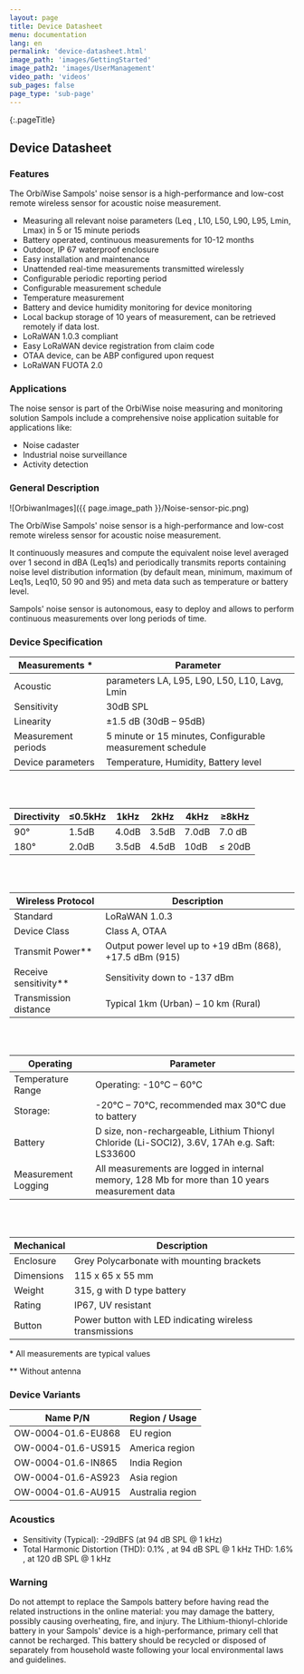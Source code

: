 ```yaml
---
layout: page
title: Device Datasheet
menu: documentation
lang: en
permalink: 'device-datasheet.html'
image_path: 'images/GettingStarted'
image_path2: 'images/UserManagement'
video_path: 'videos'
sub_pages: false
page_type: 'sub-page'
---
```


{:.pageTitle}

## Device Datasheet

### Features

The OrbiWise Sampols' noise sensor is a high-performance and low-cost remote wireless sensor for acoustic noise measurement.

- Measuring all relevant noise parameters (Leq , L10, L50, L90, L95, Lmin, Lmax) in 5 or 15 minute periods
- Battery operated, continuous measurements for 10-12 months
- Outdoor, IP 67 waterproof enclosure
- Easy installation and maintenance
- Unattended real-time measurements transmitted wirelessly
- Configurable periodic reporting period
- Configurable measurement schedule
- Temperature measurement
- Battery and device humidity monitoring for device monitoring
- Local backup storage of 10 years of measurement, can be retrieved remotely if data lost.
- LoRaWAN 1.0.3 compliant
- Easy LoRaWAN device registration from claim code
- OTAA device, can be ABP configured upon request
- LoRaWAN FUOTA 2.0

### Applications

The noise sensor is part of the OrbiWise noise measuring and monitoring solution Sampols include a comprehensive noise application suitable for applications like:

- Noise cadaster
- Industrial noise surveillance
- Activity detection

### General Description

![OrbiwanImages]({{ page.image_path }}/Noise-sensor-pic.png)

The OrbiWise Sampols' noise sensor is a high-performance and low-cost remote wireless sensor for acoustic noise measurement.

It continuously measures and compute the equivalent noise level averaged over 1 second in dBA (Leq1s) and periodically transmits reports containing noise level distribution information (by default mean, minimum, maximum of Leq1s, Leq10, 50 90 and 95) and meta data such as temperature or battery level.

Sampols' noise sensor is autonomous, easy to deploy and allows to perform continuous measurements over long periods of time.

### Device Specification

| Measurements \*     | Parameter                                                 |
| ------------------- | --------------------------------------------------------- |
| Acoustic            | parameters LA, L95, L90, L50, L10, Lavg, Lmin             |
| Sensitivity         | 30dB SPL                                                  |
| Linearity           | ±1.5 dB (30dB – 95dB)                                     |
| Measurement periods | 5 minute or 15 minutes, Configurable measurement schedule |
| Device parameters   | Temperature, Humidity, Battery level                      |

<!-- | Frequency response  | < 2.5 dB from Class B limits (100 – 20000Hz)              | -->

<div>
<br />
<br />
</div>

| Directivity | ≤0.5kHz | 1kHz  | 2kHz  | 4kHz  | ≥8kHz  |
| ----------- | ------- | ----- | ----- | ----- | ------ |
| 90°         | 1.5dB   | 4.0dB | 3.5dB | 7.0dB | 7.0 dB |
| 180°        | 2.0dB   | 3.5dB | 4.5dB | 10dB  | ≤ 20dB |

<div>
<br />
<br />
</div>

| Wireless Protocol       | Description                                             |
| ----------------------- | ------------------------------------------------------- |
| Standard                | LoRaWAN 1.0.3                                           |
| Device Class            | Class A, OTAA                                           |
| Transmit Power\*\*      | Output power level up to +19 dBm (868), +17.5 dBm (915) |
| Receive sensitivity\*\* | Sensitivity down to -137 dBm                            |
| Transmission distance   | Typical 1km (Urban) – 10 km (Rural)                     |

<div>
<br />
<br />
</div>

| Operating           | Parameter                                                                                      |
| ------------------- | ---------------------------------------------------------------------------------------------- |
| Temperature Range   | Operating: -10°C – 60°C                                                                        |
| Storage:            | -20°C – 70°C, recommended max 30°C due to battery                                              |
| Battery             | D size, non-rechargeable, Lithium Thionyl Chloride (Li-SOCl2), 3.6V, 17Ah e.g. Saft: LS33600   |
| Measurement Logging | All measurements are logged in internal memory, 128 Mb for more than 10 years measurement data |

<div>
<br />
<br />
</div>

| Mechanical | Description                                             |
| ---------- | ------------------------------------------------------- |
| Enclosure  | Grey Polycarbonate with mounting brackets               |
| Dimensions | 115 x 65 x 55 mm                                        |
| Weight     | 315, g with D type battery                              |
| Rating     | IP67, UV resistant                                      |
| Button     | Power button with LED indicating wireless transmissions |

\* All measurements are typical values

\*\* Without antenna

### Device Variants

| Name P/N           | Region / Usage   |
| ------------------ | ---------------- |
| OW-0004-01.6-EU868 | EU region        |
| OW-0004-01.6-US915 | America region   |
| OW-0004-01.6-IN865 | India Region     |
| OW-0004-01.6-AS923 | Asia region      |
| OW-0004-01.6-AU915 | Australia region |

<!-- ### Size and Weight

<p ><img src="images/GettingStarted/Noise-sensor-model.png" alt="OrbiwanImages" width="900" height="450"></p>

- Length: 145.00 mm
- Width: 66.36 mm
- Height: 55.00 mm
- Weight (with battery): 313 g
-->

### Acoustics

- Sensitivity (Typical): -29dBFS (at 94 dB SPL @ 1 kHz)
- Total Harmonic Distortion (THD): 0.1% , at 94 dB SPL @ 1 kHz
  THD: 1.6% , at 120 dB SPL @ 1 kHz

<!--- ### Wireless

- LoRaWAN® 1.0.4
- Model xyz: US915 band (902MHZ-928MHZ). FCC certified.
- Model abc: EU868 band etc.

(\*) AU915 and AS923 models available Q1 2022?
-->

<!-- ### Environmental Characteristics

- Working temperature: -15°C to 65°C
- IP Protection: IP66
- Max recommended storage time <6 months
- Storage humidity: 5% to 95% non-condensing -->

### Warning

Do not attempt to replace the Sampols battery before having read the related instructions in the online material: you may damage the battery, possibly causing overheating, fire, and injury.
The Lithium-thionyl-chloride battery in your Sampols' device is a high-performance, primary cell that cannot be recharged.
This battery should be recycled or disposed of separately from household waste following your local environmental laws and guidelines.

<!-- ### Other features

FUOTA etc..

Sampols
Wireless Acoustic Noise Measurement
Model: OW-0004-01.06
-->
